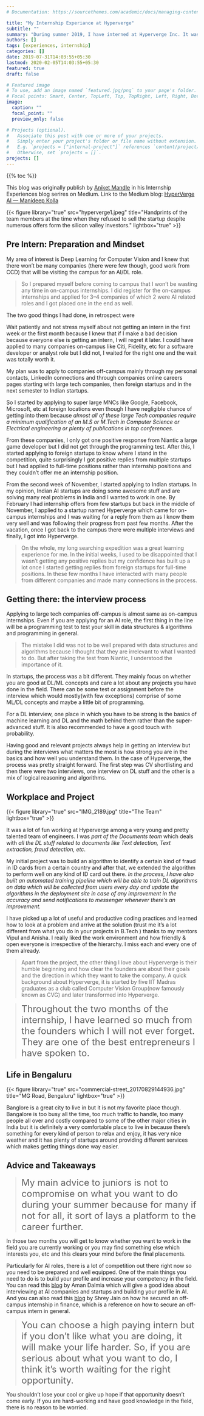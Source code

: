 ```yaml
---
# Documentation: https://sourcethemes.com/academic/docs/managing-content/

title: "My Internship Experiance at Hyperverge"
subtitle: ""
summary: "During summer 2019, I have interned at Hyperverge Inc. It was a delight working on something I am passionate about with the super smart people there. In this post, I will talk about my internship experience at Hyperverge and the path leading towards securing the internship."
authors: []
tags: [experiences, internship]
categories: []
date: 2019-07-31T14:03:55+05:30
lastmod: 2020-02-05T14:03:55+05:30
featured: true
draft: false

# Featured image
# To use, add an image named `featured.jpg/png` to your page's folder.
# Focal points: Smart, Center, TopLeft, Top, TopRight, Left, Right, BottomLeft, Bottom, BottomRight.
image:
  caption: ""
  focal_point: ""
  preview_only: false

# Projects (optional).
#   Associate this post with one or more of your projects.
#   Simply enter your project's folder or file name without extension.
#   E.g. `projects = ["internal-project"]` references `content/project/deep-learning/index.md`.
#   Otherwise, set `projects = []`.
projects: []
---
```


{{% toc %}}

This blog was originally publish by [Aniket Mandle](https://medium.com/@aniketmandle11) in his Internship Experiences blog serires on Medium. Link to the Medium blog: [HyperVerge AI — Manideep Kolla](https://medium.com/the-internship-experience-iit-guwahati/hyperverge-ai-manideep-kolla-7669802831e9)

<!---![Hyperverge Team hand prints]({{ '/assets/images/hyperverge1.jpeg' | relative_url }}){: style="width: 680px"}
*Handprints of the team members at the time when they refused to sell the startup despite numerous offers form the silicon valley investors.*--->


{{< figure library="true" src="hyperverge1.jpeg" title="Handprints of the team members at the time when they refused to sell the startup despite numerous offers form the silicon valley investors." lightbox="true" >}}

## Pre Intern: Preparation and Mindset

My area of interest is Deep Learning for Computer Vision and I knew that there won’t be many companies (there were few though, good work from CCD) that will be visiting the campus for an AI/DL role.

> So I prepared myself before coming to campus that I won’t be wasting any time in on-campus internships. I did register for the on-campus internships and applied for 3–4 companies of which 2 were AI related roles and I got placed one in the end as well.

The two good things I had done, in retrospect were

Wait patiently and not stress myself about not getting an intern in the first week or the first month because I knew that if I make a bad decision because everyone else is getting an intern, I will regret it later. I could have applied to many companies on-campus like Citi, Fidelity, etc for a software developer or analyst role but I did not, I waited for the right one and the wait was totally worth it.

My plan was to apply to companies off-campus mainly through my personal contacts, LinkedIn connections and through companies online careers pages starting with large tech companies, then foreign startups and in the next semester to Indian startups.

So I started by applying to super large MNCs like Google, Facebook, Microsoft, etc at foreign locations even though I have negligible chance of getting into them because *almost all of these large Tech companies require a minimum qualification of an M.S or M.Tech in Computer Science or Electrical engineering or plenty of publications in top conferences*.

From these companies, I only got one positive response from Niantic a large game developer but I did not get through the programming test. After this, I started applying to foreign startups to know where I stand in the competition, quite surprisingly I got positive replies from multiple startups but I had applied to full-time positions rather than internship positions and they couldn’t offer me an internship position.

From the second week of November, I started applying to Indian startups. In my opinion, Indian AI startups are doing some awesome stuff and are solving many real problems in India and I wanted to work in one. By February I had internship offers from few startups but back in the middle of November, I applied to a startup named Hyperverge which came for on-campus internships and I was waiting for a reply from them as I know them very well and was following their progress from past few months. After the vacation, once I got back to the campus there were multiple interviews and finally, I got into Hyperverge.

> On the whole, my long searching expedition was a great learning experience for me. In the initial weeks, I used to be disappointed that I wasn’t getting any positive replies but my confidence has built up a lot once I started getting replies from foreign startups for full-time positions. In these few months I have interacted with many people from different companies and made many connections in the process.

## Getting there: the interview process

Applying to large tech companies off-campus is almost same as on-campus internships. Even if you are applying for an AI role, the first thing in the line will be a programming test to test your skill in data structures & algorithms and programming in general.

> The mistake I did was not to be well prepared with data structures and algorithms because I thought that they are irrelevant to what I wanted to do. But after taking the test from Niantic, I understood the importance of it.

In startups, the process was a bit different. They mainly focus on whether you are good at DL/ML concepts and care a lot about any projects you have done in the field. There can be some test or assignment before the interview which would mostly(with few exceptions) comprise of some ML/DL concepts and maybe a little bit of programming.

For a DL interview, one place in which you have to be strong is the basics of machine learning and DL and the math behind them rather than the super-advanced stuff. It is also recommended to have a good touch with probability.

Having good and relevant projects always help in getting an interview but during the interviews what matters the most is how strong you are in the basics and how well you understand them. In the case of Hyperverge, the process was pretty straight forward. The first step was CV shortlisting and then there were two interviews, one interview on DL stuff and the other is a mix of logical reasoning and algorithms.

## Workplace and Project

{{< figure library="true" src="IMG_2189.jpg" title="The Team" lightbox="true" >}}

It was a lot of fun working at Hyperverge among a very young and pretty talented team of engineers. I was *part of the Documents team* which deals with *all the DL stuff related to documents like Text detection, Text extraction, fraud detection, etc*.

My initial project was to build an algorithm to identify a certain kind of fraud in ID cards from a certain country and after that, we extended the algorithm to perform well on any kind of ID card out there. *In the process, I have also built an automated training pipeline which will be able to train DL algorithms on data which will be collected from users every day and update the algorithms in the deployment site in case of any improvement in the accuracy and send notifications to messenger whenever there’s an improvement.*

I have picked up a lot of useful and productive coding practices and learned how to look at a problem and arrive at the solution (trust me it’s a lot different from what you do in your projects in B.Tech ) thanks to my mentors Vipul and Anisha. I really liked the work environment and how friendly & open everyone is irrespective of the hierarchy. I miss each and every one of them already.

> Apart from the project, the other thing I love about Hyperverge is their humble beginning and how clear the founders are about their goals and the direction in which they want to take the company. A quick background about Hyperverge, it is started by five IIT Madras graduates as a club called Computer Vision Group(now famously known as CVG) and later transformed into Hyperverge.

> <font size="5">Throughout the two months of the internship, I have learned so much from the founders which I will not ever forget. They are one of the best entrepreneurs I have spoken to.</font>

## Life in Bengaluru

{{< figure library="true" src="commercial-street_20170829144936.jpg" title="MG Road, Bengaluru" lightbox="true" >}}

Banglore is a great city to live in but it is not my favorite place though. Bangalore is too busy all the time, too much traffic to handle, too many people all over and costly compared to some of the other major cities in India but it is definitely a very comfortable place to live in because there’s something for every kind of person to relax and enjoy, it has very nice weather and it has plenty of startups around providing different services which makes getting things done way easier.

## Advice and Takeaways

> <font size="5">My main advice to juniors is not to compromise on what you want to do during your summer because for many if not for all, it sort of lays a platform to the career further.</font>

In those two months you will get to know whether you want to work in the field you are currently working or you may find something else which interests you, etc and this clears your mind before the final placements.

Particularly for AI roles, there is a lot of competition out there right now so you need to be prepared and well equipped. One of the main things you need to do is to build your profile and increase your competency in the field. You can read this [blog](https://blog.usejournal.com/what-i-learned-from-interviewing-at-multiple-ai-companies-and-start-ups-a9620415e4cc) by Aman Dalmia which will give a good idea about interviewing at AI companies and startups and building your profile in AI. And you can also read this [blog](https://medium.com/the-internship-experience-iit-guwahati/anand-rathi-share-and-stock-brokers-ltd-shrey-jain-c201bd3bfc1b) by Shrey Jain on how he secured an off-campus internship in finance, which is a reference on how to secure an off-campus intern in general.

> <font size="5">You can choose a high paying intern but if you don’t like what you are doing, it will make your life harder. So, if you are serious about what you want to do, I think it’s worth waiting for the right opportunity.</font>

You shouldn’t lose your cool or give up hope if that opportunity doesn’t come early. If you are hard-working and have good knowledge in the field, there is no reason to be worried.